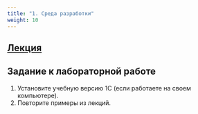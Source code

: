 ```yaml
---
title: "1. Среда разработки"
weight: 10
---
```


## <a target="_blank" rel="noopener noreferrer" href="../slides/ide.html">Лекция</a>

## Задание к лабораторной работе

1. Установите учебную версию 1С (если работаете на своем компьютере). 
2. Повторите примеры из лекций.
